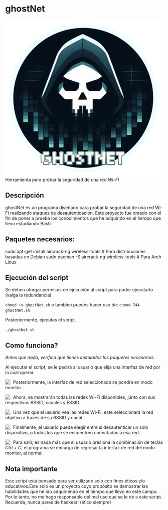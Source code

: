 # ghostNet

<p align="center">
<img src="images/logo.png"
    alt="logo"
    width="500"
    style="float: left; margin-right: 10px;" />
</p>

Herramienta para probar la seguridad de una red *Wi-Fi*

## Descripción

ghostNet es un programa diseñado para probar la seguridad de una red Wi-Fi realizando ataques de desautenticación. Este proyecto fue creado con el fin de poner a prueba los conocimientos que he adquirido en el tiempo que llevo estudiando Bash.

## Paquetes necesarios:

sudo apt-get install aircrack-ng wireless-tools # Para distribuciones basadas en Debian
sudo pacman -S aircrack-ng wireless-tools       # Para Arch Linux

## Ejecución del script

Se deben otorgar permisos de ejecución al script para poder ejecutarlo (valga la redundancia)

```chmod +x ghostNet.sh``` o tambíen puedes hacer uso de: ```chmod 744 ghostNet.sh```

Posteriormente, ejecutas el script.

```./ghostNet.sh```

## Como funciona?

*Antes que nada, verifica que tienes instalados los paquetes necesarios.*

Al ejecutar el script, se le pedirá al usuario que elija una interfaz de red por la cual operar.

<p align="center">
<img src="images/imagen0.png"
    alt"logo"
    style="float: left; margin-right: 9px;" />
</p>

Posteriormente, la interfaz de red seleccionada se pondrá en modo monitor.

<p align="center">
<img src="images/imagen1.png"
    alt"logo"
    style="float: left; margin-right: 9px;" />
</p>

Ahora, se mostrarán todas las redes Wi-Fi disponibles, junto con sus respectivos BSSID, canales y ESSID.

<p align="center">
<img src="images/imagen2.png"
    alt"logo"
    style="float: left; margin-right: 9px;" />
</p>

Una vez que el usuario vea las redes Wi-Fi, este seleccionará la red objetivo a través de su BSSID y canal.

<p align="center">
<img src="images/imagen3.png"
    alt"logo"
    style="float: left; margin-right: 9px;" />
</p>

Finalmente, el usuario puede elegir entre si desautenticar un solo dispositivo, o todos los que se encuentren conectados a esa red.

<p align="center">
<img src="images/imagen4.png"
    alt"logo"
    style="float: left; margin-right: 9px;" />
</p>

Para salir, es nada más que el usuario presiona la combinación de teclas *Ctrl* + *C*, el programa se encarga de regresar la interfaz de red del modo monitor, al normal.

## Nota importante

Este script está pensado para ser utilizado solo con fines éticos y/o educativos.Este solo es un proyecto cuyo propósito es demostrar las habilidades que he ido adquiriendo en el tiempo que llevo en este campo. Por lo tanto, no me hago responsable del mal uso que se le dé a este script. Recuerda, nunca pares de hackear! (ético siempre)
